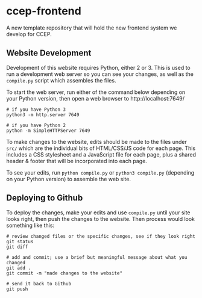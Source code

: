 # ccep-frontend

A new template repository that will hold the new frontend system we develop for CCEP.


## Website Development

Development of this website requires Python, either 2 or 3. This is used to run a development web server so you can see your changes, as well as the `compile.py` script which assembles the files.

To start the web server, run either of the command below depending on your Python version, then open a web browser to http://localhost:7649/

```
# if you have Python 3
python3 -m http.server 7649

# if you have Python 2
python -m SimpleHTTPServer 7649
```

To make changes to the website, edits should be made to the files under `src/` which are the individual bits of HTML/CSS/JS code for each page. This includes a CSS stylesheet and a JavaScript file for each page, plus a shared header & footer that will be incorporated into each page.

To see your edits, run `python compile.py` or `python3 compile.py` (depending on your Python version) to assemble the web site.


## Deploying to Github

To deploy the changes, make your edits and use `compile.py` until your site looks right, then push the changes to the website. Then process would look something like this:

```
# review changed files or the specific changes, see if they look right
git status
git diff

# add and commit; use a brief but meaningful message about what you changed
git add .
git commit -m "made changes to the website"

# send it back to Github
git push
```
